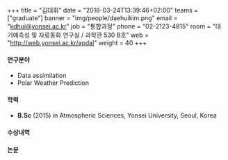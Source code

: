 ﻿+++
title = "김대휘"
date = "2018-03-24T13:39:46+02:00"
teams = ["graduate"]
banner = "img/people/daehuikim.png"
email = "kdhui@yonsei.ac.kr"
job = "통합과정"
phone = "02-2123-4815"
room = "대기예측성 및 자료동화 연구실 / 과학관 530 B호"
web = "http://web.yonsei.ac.kr/apdal"
weight = 40
+++

#### 연구분야
+ Data assimilation
+ Polar Weather Prediction

#### 학력
 + **B.Sc** (2015) in Atmospheric Sciences, Yonsei University, Seoul, Korea

#### 수상내역


#### 논문
